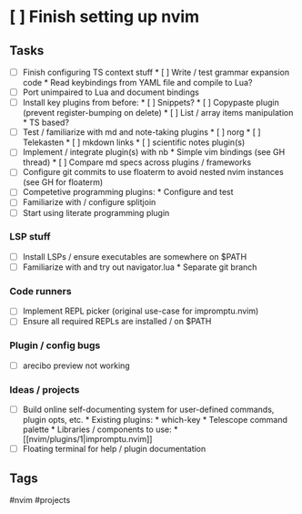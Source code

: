 # [ ] Finish setting up nvim

## Tasks

* [ ] Finish configuring TS context stuff
        * [ ] Write / test grammar expansion code
                * Read keybindings from YAML file and compile to Lua?
* [ ] Port unimpaired to Lua and document bindings
* [ ] Install key plugins from before:
        * [ ] Snippets?
        * [ ] Copypaste plugin (prevent register-bumping on delete)
        * [ ] List / array items manipulation
                * TS based?
* [ ] Test / familiarize with md and note-taking plugins
        * [ ] norg
        * [ ] Telekasten
        * [ ] mkdown links
        * [ ] scientific notes plugin(s)
* [ ] Implement / integrate plugin(s) with nb
        * Simple vim bindings (see GH thread)
        * [ ] Compare md specs across plugins / frameworks
* [ ] Configure git commits to use floaterm to avoid nested nvim instances (see GH for floaterm)
* [ ] Competetive programming plugins:
        * Configure and test
* [ ] Familiarize with / configure splitjoin
* [ ] Start using literate programming plugin

### LSP stuff

* [ ] Install LSPs / ensure executables are somewhere on $PATH
* [ ] Familiarize with and try out navigator.lua
        * Separate git branch

### Code runners

* [ ] Implement REPL picker (original use-case for impromptu.nvim)
* [ ] Ensure all required REPLs are installed / on $PATH

### Plugin / config bugs

* [ ] arecibo preview not working

### Ideas / projects

* [ ] Build online self-documenting system for user-defined commands, plugin opts, etc.
        * Existing plugins:
                * which-key
                * Telescope command palette
        * Libraries / components to use:
                * [[nvim/plugins/1|impromptu.nvim]]
* [ ] Floating terminal for help / plugin documentation

## Tags

#nvim #projects
